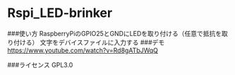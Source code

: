 # Rspi_LED-brinker

###使い方
RaspberryPiのGPIO25とGNDにLEDを取り付ける（任意で抵抗を取り付ける）
文字をデバイスファイルに入力する
###デモ
https://www.youtube.com/watch?v=Rd8gATbJWqQ

###ライセンス
GPL3.0

